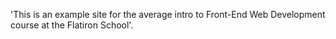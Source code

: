 'This is an example site for the average intro to Front-End Web Development course at the Flatiron School'.
